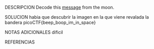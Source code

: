 
DESCRIPCION
Decode this [message](https://jupiter.challenges.picoctf.org/static/d6fcea5e3c6433680ea4f914e24fab61/message.wav) from the moon.

SOLUCION
habia que descubrir la imagen en la que viene revalada la bandera
picoCTF{beep_boop_im_in_space}

NOTAS ADICIONALES
dificil

REFERENCIAS
